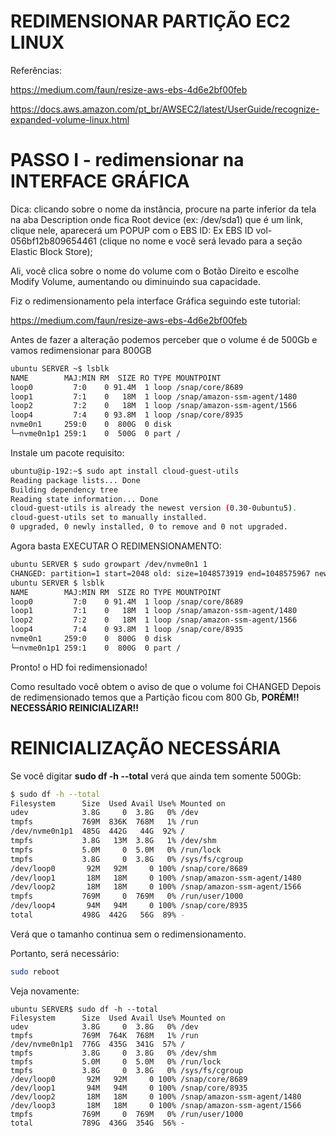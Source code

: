 # REDIMENSIONAR PARTIÇÃO EC2 LINUX

Referências:

https://medium.com/faun/resize-aws-ebs-4d6e2bf00feb

https://docs.aws.amazon.com/pt_br/AWSEC2/latest/UserGuide/recognize-expanded-volume-linux.html

# PASSO I - redimensionar na INTERFACE GRÁFICA

Dica: clicando sobre o nome da instância, procure na parte inferior da tela na aba Description onde fica Root device (ex: /dev/sda1) que é um link, clique nele, aparecerá um POPUP com o EBS ID:
Ex EBS ID vol-056bf12b809654461 (clique no nome e você será levado para a seção Elastic Block Store);

Ali, você clica sobre o nome do volume com o Botão Direito e escolhe Modify Volume, aumentando ou diminuindo sua capacidade.


Fiz o redimensionamento pela interface Gráfica seguindo este tutorial:

https://medium.com/faun/resize-aws-ebs-4d6e2bf00feb

Antes de fazer a alteração podemos perceber que o volume é de 500Gb
e vamos redimensionar para 800GB

```bash
ubuntu SERVER ~$ lsblk
NAME        MAJ:MIN RM  SIZE RO TYPE MOUNTPOINT
loop0         7:0    0 91.4M  1 loop /snap/core/8689
loop1         7:1    0   18M  1 loop /snap/amazon-ssm-agent/1480
loop2         7:2    0   18M  1 loop /snap/amazon-ssm-agent/1566
loop4         7:4    0 93.8M  1 loop /snap/core/8935
nvme0n1     259:0    0  800G  0 disk
└─nvme0n1p1 259:1    0  500G  0 part /
```

Instale um pacote requisito:

```bash
ubuntu@ip-192:~$ sudo apt install cloud-guest-utils
Reading package lists... Done
Building dependency tree
Reading state information... Done
cloud-guest-utils is already the newest version (0.30-0ubuntu5).
cloud-guest-utils set to manually installed.
0 upgraded, 0 newly installed, 0 to remove and 0 not upgraded.
```

Agora basta EXECUTAR O REDIMENSIONAMENTO:

```bash
ubuntu SERVER $ sudo growpart /dev/nvme0n1 1
CHANGED: partition=1 start=2048 old: size=1048573919 end=1048575967 new: size=1677719519,end=1677721567
ubuntu SERVER $ lsblk
NAME        MAJ:MIN RM  SIZE RO TYPE MOUNTPOINT
loop0         7:0    0 91.4M  1 loop /snap/core/8689
loop1         7:1    0   18M  1 loop /snap/amazon-ssm-agent/1480
loop2         7:2    0   18M  1 loop /snap/amazon-ssm-agent/1566
loop4         7:4    0 93.8M  1 loop /snap/core/8935
nvme0n1     259:0    0  800G  0 disk
└─nvme0n1p1 259:1    0  800G  0 part /
```

Pronto! o HD foi redimensionado!

Como resultado você obtem o aviso de que o volume foi CHANGED
Depois de redimensionado temos que a Partição ficou com 800 Gb, **PORÉM!! NECESSÁRIO REINICIALIZAR!!**


# REINICIALIZAÇÃO NECESSÁRIA

Se você digitar **sudo df -h --total** verá que ainda tem somente 500Gb:

```bash
$ sudo df -h --total
Filesystem      Size  Used Avail Use% Mounted on
udev            3.8G     0  3.8G   0% /dev
tmpfs           769M  836K  768M   1% /run
/dev/nvme0n1p1  485G  442G   44G  92% /
tmpfs           3.8G   13M  3.8G   1% /dev/shm
tmpfs           5.0M     0  5.0M   0% /run/lock
tmpfs           3.8G     0  3.8G   0% /sys/fs/cgroup
/dev/loop0       92M   92M     0 100% /snap/core/8689
/dev/loop1       18M   18M     0 100% /snap/amazon-ssm-agent/1480
/dev/loop2       18M   18M     0 100% /snap/amazon-ssm-agent/1566
tmpfs           769M     0  769M   0% /run/user/1000
/dev/loop4       94M   94M     0 100% /snap/core/8935
total           498G  442G   56G  89% -
```

Verá que o tamanho continua sem o redimensionamento.

Portanto, será necessário:

```bash
sudo reboot
```
Veja novamente:

```
ubuntu SERVER$ sudo df -h --total
Filesystem      Size  Used Avail Use% Mounted on
udev            3.8G     0  3.8G   0% /dev
tmpfs           769M  764K  768M   1% /run
/dev/nvme0n1p1  776G  435G  341G  57% /
tmpfs           3.8G     0  3.8G   0% /dev/shm
tmpfs           5.0M     0  5.0M   0% /run/lock
tmpfs           3.8G     0  3.8G   0% /sys/fs/cgroup
/dev/loop0       92M   92M     0 100% /snap/core/8689
/dev/loop1       94M   94M     0 100% /snap/core/8935
/dev/loop2       18M   18M     0 100% /snap/amazon-ssm-agent/1480
/dev/loop3       18M   18M     0 100% /snap/amazon-ssm-agent/1566
tmpfs           769M     0  769M   0% /run/user/1000
total           789G  436G  354G  56% -
```
